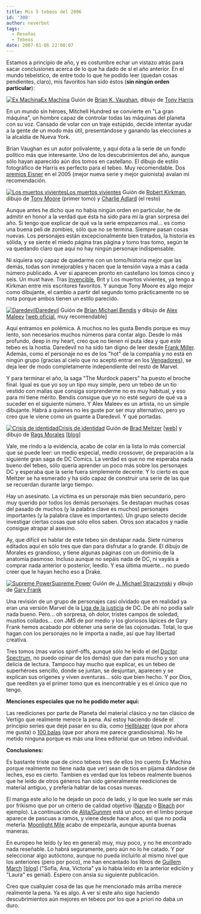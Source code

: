 ```yaml
---
title: Mis 5 tebeos del 2006
id: '308'
author: neverbot
tags:
  - Reseñas
  - Tebeos
date: 2007-01-06 22:08:07
---
```


Estamos a principio de año, y es costumbre echar un vistazo atrás para sacar conclusiones acerca de lo que ha dado de sí el año anterior. En el mundo tebeístico, de entre todo lo que he podido leer (quedan cosas pendientes, claro), mis favoritos han sido éstos (**sin ningún orden particular**):

[![Ex Machina](./ExMachina.jpg "Ex Machina")Ex Machina](http://en.wikipedia.org/wiki/Ex_Machina_%28comics%29) Guión de [Brian K. Vaughan](http://en.wikipedia.org/wiki/Brian_K._Vaughan), dibujo de [Tony Harris](http://en.wikipedia.org/wiki/Tony_Harris_%28cartoonist%29)

En un mundo sin héroes, Mitchell Hundred se convierte en "La gran máquina", un hombre capaz de controlar todas las máquinas del planeta con su voz. Cansado de volar con un traje estúpido, decide intentar ayudar a la gente de un modo más útil, presentándose y ganando las elecciones a la alcaldía de Nueva York.

Brian Vaughan es un autor polivalente, y aquí dota a la serie de un fondo político más que interesante. Uno de los descubrimientos del año, aunque sólo hayan aparecido aún dos tomos en castellano. El dibujo de estilo fotográfico de Harris es perfecto para el tebeo. Muy recomendable. Dos [premios Eisner](http://en.wikipedia.org/wiki/Eisner_Award) en el 2005 (mejor nueva serie y mejor guionista) avalan mi recomendación. 

[![Los muertos vivientes](./MuertosVivientes.jpg "Los muertos vivientes")Los muertos vivientes](http://en.wikipedia.org/wiki/The_Walking_Dead) Guión de [Robert Kirkman](http://en.wikipedia.org/wiki/Robert_Kirkman), dibujo de [Tony Moore](http://en.wikipedia.org/wiki/Tony_Moore_%28artist%29) (primer tomo) y [Charlie Adlard](http://en.wikipedia.org/wiki/Charlie_Adlard) (el resto)

Aunque antes he dicho que no había ningún orden en particular, he de admitir en honor a la verdad que ésta ha sido para mí la gran sorpresa del año. Si tengo que explicar de qué va la serie empezamos mal... es como una buena peli de zombies, sólo que no se termina. Siempre pasan cosas nuevas. Los personajes están excepcionalmente bien tratados, la historia es sólida, y se siente el miedo página tras página y tomo tras tomo, según te va quedando claro que aquí no hay ningún personaje indispensable.

Ni siquiera soy capaz de quedarme con un tomo/historia mejor que las demás, todas son inmejorables y hacen que la tensión vaya a más a cada número publicado. A ver si aparecen pronto en castellano los tomos cinco y seis. Un must have. Tras [Invencible](http://en.wikipedia.org/wiki/Invincible_%28comic%29), Brit y Los muertos vivientes, ya tengo a Kirkman entre mis escritores favoritos. Y aunque Tony Moore es algo mejor como dibujante, el cambio a partir del segundo tomo prácticamente no se nota porque ambos tienen un estilo parecido. 

[![Daredevil](./Daredevil.jpg "Daredevil")Daredevil](http://en.wikipedia.org/wiki/Daredevil_%28Marvel_Comics%29) Guión de [Brian Michael Bendis](http://en.wikipedia.org/wiki/Brian_Michael_Bendis) y dibujo de [Alex Maleev](http://en.wikipedia.org/wiki/Alex_Maleev) \[[web oficial](http://www.maleev.com/), muy recomendable\]

Aquí entramos en polémica. A muchos no les gusta Bendis porque es muy lento, son necesarios muchos números para contar algo. Desde lo más profundo, deep in my heart, creo que no tienen ni puta idea y que este tebeo es la hostia. Daredevil no ha sido tan digno de leer desde [Frank Miller](http://en.wikipedia.org/wiki/Frank_Miller_%28comics%29). Además, como el personaje no es de los "hot" de la compañía y no está en ningún grupo (gracias al cielo que no aceptó entrar en los [Vengadores](http://en.wikipedia.org/wiki/Avengers_%28comics%29)), se deja leer de modo completamente independiente del resto de Marvel.

Y para terminar el año, la saga "The Murdock papers" ha puesto el broche final. Igual es que yo soy un tipo muy simple, pero un tebeo de un tío vestido con mallas que consiga sorprenderme no es muy habitual, y eso para mí tiene mérito. Bendis consigue que yo no esté seguro de qué va a suceder en el siguiente número. Y Alex Maleev es un artista, no un simple dibujante. Habrá a quienes no les guste por ser muy alternativo, pero yo creo que le viene como un guante a Daredevil. Y qué portadas. 

[![Crisis de identidad](./Crisisdeidentidad.jpg "Crisis de identidad")Crisis de identidad](http://en.wikipedia.org/wiki/Identity_Crisis_%28comics%29) Guión de [Brad Meltzer](http://en.wikipedia.org/wiki/Brad_Meltzer) \[[web](http://www.bradmeltzer.com/)\] y dibujo de [Rags Morales](http://en.wikipedia.org/wiki/Rags_Morales) \[[blog](http://rags.comicbloc.com/)\]

Vale, me rindo a la evidencia, acabo de colar en la lista lo más comercial que se puede leer: un medio especial, medio crossover, de preparación a la siguiente gran saga de DC Comics. La verdad es que no me esperaba nada bueno del tebeo, sólo quería aprender un poco más sobre los personajes DC y esperaba que la serie fuera simplemente decente. Y lo cierto es que Meltzer se ha esmerado y ha sido capaz de construir una serie de las que se recuerdan durante largo tiempo.

Hay un asesinato. La víctima es un personaje más bien secundario, pero muy querido por todos los demás personajes. Se destapan muchas cosas del pasado de muchos (y la palabra clave es muchos) personajes importantes (y la palabra clave es importantes). Un grupo selecto decide investigar ciertas cosas que sólo ellos saben. Otros son atacados y nadie consigue atrapar al asesino.

Ay, que difícil es hablar de este tebeo sin destapar nada. Siete números editados aquí en sólo tres que dan para disfrutar a lo grande. El dibujo de Morales es grandioso, y tiene algunas páginas con un dominio de la anatomía pasmoso. Incluso aunque no sepáis nada de DC, ni vayáis a comprar nada anterior o posterior, leedlo. Y esa última muerte... no puedo creer que le hayan hecho eso a Drake. 

[![Supreme Power](./SupremePower.jpg "Supreme Power")Supreme Power](http://en.wikipedia.org/wiki/Supreme_Power) Guión de [J. Michael Straczynski](http://en.wikipedia.org/wiki/J._Michael_Straczynski) y dibujo de [Gary Frank](http://en.wikipedia.org/wiki/Gary_Frank)

Una revisión de un grupo de personajes casi olvidado que en realidad ya eran una versión Marvel de la [Liga de la justicia](http://en.wikipedia.org/wiki/Justice_league) de DC. De ahí no podía salir nada bueno. Pero... oh sorpresa, oh dolor, tristes campos de soledad, mustios collados... con JMS de por medio y los gloriosos lápices de Gary Frank hemos acabado por obtener una serie de las cojonudas. Total, lo que hagan con los personajes no le importa a nadie, así que hay libertad creativa.

Tres tomos (mas varios spinf-offs, aunque sólo he leido el del [Doctor Spectrum](http://en.wikipedia.org/wiki/Doctor_Spectrum:_Full_Spectrum), no puedo opinar de los demás) que dan para mucho y son una delicia de lectura. Tampoco hay mucho que explicar, es un tebeo de superhéroes sencillo, donde se juntan, se desjuntan, aparecen y se explican sus orígenes y viven aventuras... sólo que bien hecho. Y por Dios, que reediten ya el primer tomo que es inencontrable y es el único que no tengo. 

**Menciones especiales que no he podido meter aquí:**

Las reediciones por parte de Planeta del material clásico y no tan clásico de Vertigo que realmente merece la pena. Así estoy haciendo desde el principio series que dejé pasar en su día, como [Hellblazer](http://en.wikipedia.org/wiki/Hellblazer) (que por ahora me gusta) o [100 balas](http://en.wikipedia.org/wiki/100_bullets) (que por ahora me parece grandiosísima). No he metido ninguna porque es más una línea editorial que un tebeo individual.

**Conclusiones:**

Es bastante triste que de cinco tebeos tres de ellos (no cuento Ex Machina porque realmente no tiene nada que ver) sean de tios en pijama dándose de leches, eso es cierto. Tambien es verdad que los tebeos realmente buenos que he leído de otros géneros han sido generalmente reediciones de material antiguo, y prefería hablar de las cosas nuevas.

El manga este año lo he dejado un poco de lado, y lo que leo suele ser más por frikismo que por un criterio de calidad objetivo ([Naruto](http://en.wikipedia.org/wiki/Naruto) o [Bleach](http://en.wikipedia.org/wiki/Bleach_%28manga%29) por ejemplo). La continuación de [Alita/Gunmm](http://en.wikipedia.org/wiki/Battle_Angel_Alita:_Last_Order) está un poco en el limbo porque aparece de pascuas a ramos, y viene desde hace años, así que no podía meterla. [Moonlight Mile](http://www.editorialivrea.com/ESP/manga_moonlight.htm) acabo de empezarla, aunque apunta buenas maneras.

En europeo he leído (y leo en general) muy, muy poco, y no he encontrado nada reseñable. Lo habrá seguramente, pero aún no lo he catado. Y por seleccionar algo autóctono, aunque no pueda incluirlo al mismo nivel que los anteriores (pero por poco), me han encantado los libros de [Guillem March](http://www.mallorcaweb.net/guillemmarch/) \[[blog](http://guillemmarch.blogspot.com/)\] ("Sofía, Ana, Victoria" ya lo había leído en la anterior edición y "Laura" es genial). Espero con ansia su siguiente publicación.

Creo que cualquier cosa de las que he mencionado más arriba merece realmente la pena. Ya es algo. A ver si este año sigo haciendo descubrimientos aún mejores en tebeos por los que a priori no daba un duro.